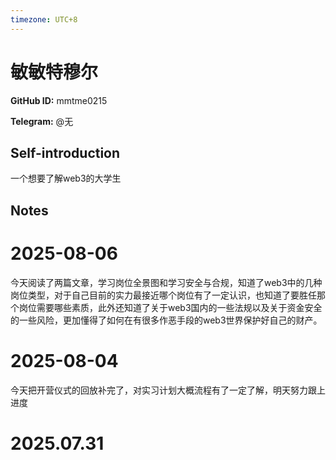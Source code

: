 ```yaml
---
timezone: UTC+8
---
```


# 敏敏特穆尔

**GitHub ID:** mmtme0215

**Telegram:** @无

## Self-introduction

一个想要了解web3的大学生

## Notes

<!-- Content_START -->
# 2025-08-06

今天阅读了两篇文章，学习岗位全景图和学习安全与合规，知道了web3中的几种岗位类型，对于自己目前的实力最接近哪个岗位有了一定认识，也知道了要胜任那个岗位需要哪些素质，此外还知道了关于web3国内的一些法规以及关于资金安全的一些风险，更加懂得了如何在有很多作恶手段的web3世界保护好自己的财产。

# 2025-08-04

今天把开营仪式的回放补完了，对实习计划大概流程有了一定了解，明天努力跟上进度


# 2025.07.31


<!-- Content_END -->

